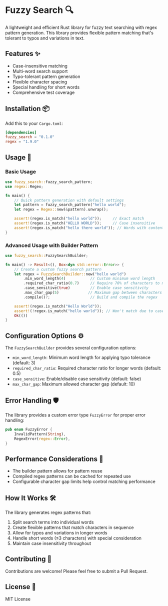 # Fuzzy Search 🔍

A lightweight and efficient Rust library for fuzzy text searching with regex pattern generation. This library provides flexible pattern matching that's tolerant to typos and variations in text.

## Features ✨

- Case-insensitive matching
- Multi-word search support
- Typo-tolerant pattern generation
- Flexible character spacing
- Special handling for short words
- Comprehensive test coverage

## Installation 📦

Add this to your `Cargo.toml`:

```toml
[dependencies]
fuzzy_search = "0.1.0"
regex = "1.9.0"
```

## Usage 🚀

### Basic Usage

```rust
use fuzzy_search::fuzzy_search_pattern;
use regex::Regex;

fn main() {
    // Quick pattern generation with default settings
    let pattern = fuzzy_search_pattern("hello world");
    let regex = Regex::new(&pattern).unwrap();

    assert!(regex.is_match("hello world"));     // Exact match
    assert!(regex.is_match("HELLO WORLD"));     // Case insensitive
    assert!(regex.is_match("hello there world")); // Words with content between
}
```

### Advanced Usage with Builder Pattern

```rust
use fuzzy_search::FuzzySearchBuilder;

fn main() -> Result<(), Box<dyn std::error::Error>> {
    // Create a custom fuzzy search pattern
    let regex = FuzzySearchBuilder::new("hello world")
        .min_word_length(4)           // Custom minimum word length
        .required_char_ratio(0.7)     // Require 70% of characters to match
        .case_sensitive(true)         // Enable case sensitivity
        .max_char_gap(5)             // Maximum gap between characters
        .compile()?;                  // Build and compile the regex

    assert!(regex.is_match("Hello World"));
    assert!(!regex.is_match("hello world")); // Won't match due to case sensitivity
    Ok(())
}
```

## Configuration Options ⚙️

The `FuzzySearchBuilder` provides several configuration options:

- `min_word_length`: Minimum word length for applying typo tolerance (default: 3)
- `required_char_ratio`: Required character ratio for longer words (default: 0.5)
- `case_sensitive`: Enable/disable case sensitivity (default: false)
- `max_char_gap`: Maximum allowed character gap (default: 10)

## Error Handling 🛡️

The library provides a custom error type `FuzzyError` for proper error handling:

```rust
pub enum FuzzyError {
    InvalidPattern(String),
    RegexError(regex::Error),
}
```

## Performance Considerations 🚀

- The builder pattern allows for pattern reuse
- Compiled regex patterns can be cached for repeated use
- Configurable character gap limits help control matching performance

## How It Works 🛠️

The library generates regex patterns that:

1. Split search terms into individual words
2. Create flexible patterns that match characters in sequence
3. Allow for typos and variations in longer words
4. Handle short words (≤3 characters) with special consideration
5. Maintain case insensitivity throughout

## Contributing 🤝

Contributions are welcome! Please feel free to submit a Pull Request.

## License 📄

MIT License
